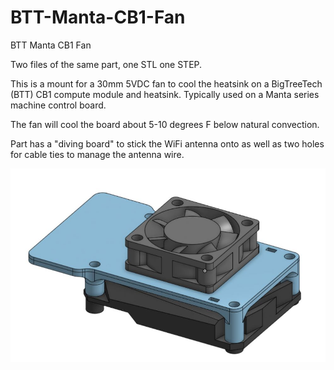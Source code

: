 # BTT-Manta-CB1-Fan
BTT Manta CB1 Fan

Two files of the same part, one STL one STEP.

This is a mount for a 30mm 5VDC fan to cool the heatsink on a BigTreeTech (BTT) CB1 compute module and heatsink. Typically used on a Manta series machine control board.

The fan will cool the board about 5-10 degrees F below natural convection. 

Part has a "diving board" to stick the WiFi antenna onto as well as two holes for cable ties to manage the antenna wire.

![ScreenShot](https://github.com/Sands45/BTT-Manta-CB1-Fan/blob/main/CB1%2030mm%20Fan%20Mount.JPG)
